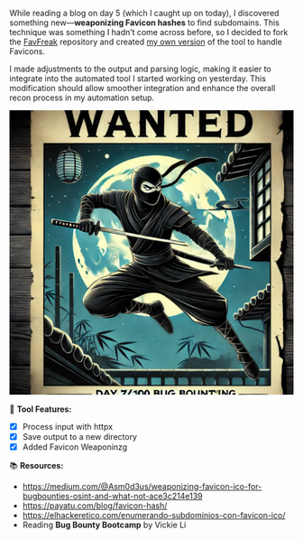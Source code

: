 While reading a blog on day 5 (which I caught up on today), I discovered something new—**weaponizing Favicon hashes** to find subdomains. This technique was something I hadn’t come across before, so I decided to fork the [FavFreak](https://github.com/devanshbatham/FavFreak) repository and created [my own version](https://github.com/jvs3c/FavFreak_jvs3c) of the tool to handle Favicons.

I made adjustments to the output and parsing logic, making it easier to integrate into the automated tool I started working on yesterday. This modification should allow smoother integration and enhance the overall recon process in my automation setup.

![f2ea3862599b99c460a3c6f10eb6072c.png](../../_resources/f2ea3862599b99c460a3c6f10eb6072c.png)

🐍 **Tool Features:**

- [x] Process input with httpx
- [x] Save output to a new directory
- [x] Added Favicon Weaponinzg

📚 **Resources:**

- https://medium.com/@Asm0d3us/weaponizing-favicon-ico-for-bugbounties-osint-and-what-not-ace3c214e139
- https://payatu.com/blog/favicon-hash/
- https://elhackeretico.com/enumerando-subdominios-con-favicon-ico/
- Reading **Bug Bounty Bootcamp** by Vickie Li

&nbsp;